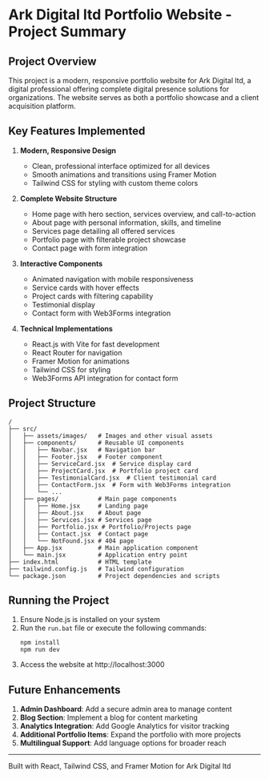 # Ark Digital ltd Portfolio Website - Project Summary

## Project Overview

This project is a modern, responsive portfolio website for Ark Digital ltd, a digital professional offering complete digital presence solutions for organizations. The website serves as both a portfolio showcase and a client acquisition platform.

## Key Features Implemented

1. **Modern, Responsive Design**
   - Clean, professional interface optimized for all devices
   - Smooth animations and transitions using Framer Motion
   - Tailwind CSS for styling with custom theme colors

2. **Complete Website Structure**
   - Home page with hero section, services overview, and call-to-action
   - About page with personal information, skills, and timeline
   - Services page detailing all offered services
   - Portfolio page with filterable project showcase
   - Contact page with form integration

3. **Interactive Components**
   - Animated navigation with mobile responsiveness
   - Service cards with hover effects
   - Project cards with filtering capability
   - Testimonial display
   - Contact form with Web3Forms integration

4. **Technical Implementations**
   - React.js with Vite for fast development
   - React Router for navigation
   - Framer Motion for animations
   - Tailwind CSS for styling
   - Web3Forms API integration for contact form

## Project Structure

```
/
├── src/
│   ├── assets/images/   # Images and other visual assets
│   ├── components/      # Reusable UI components
│   │   ├── Navbar.jsx   # Navigation bar
│   │   ├── Footer.jsx   # Footer component
│   │   ├── ServiceCard.jsx  # Service display card
│   │   ├── ProjectCard.jsx  # Portfolio project card
│   │   ├── TestimonialCard.jsx  # Client testimonial card
│   │   ├── ContactForm.jsx  # Form with Web3Forms integration
│   │   └── ...
│   ├── pages/           # Main page components
│   │   ├── Home.jsx     # Landing page
│   │   ├── About.jsx    # About page
│   │   ├── Services.jsx # Services page
│   │   ├── Portfolio.jsx # Portfolio/Projects page
│   │   ├── Contact.jsx  # Contact page
│   │   └── NotFound.jsx # 404 page
│   ├── App.jsx          # Main application component
│   └── main.jsx         # Application entry point
├── index.html           # HTML template
├── tailwind.config.js   # Tailwind configuration
└── package.json         # Project dependencies and scripts
```

## Running the Project

1. Ensure Node.js is installed on your system
2. Run the `run.bat` file or execute the following commands:
   ```
   npm install
   npm run dev
   ```
3. Access the website at http://localhost:3000

## Future Enhancements

1. **Admin Dashboard**: Add a secure admin area to manage content
2. **Blog Section**: Implement a blog for content marketing
3. **Analytics Integration**: Add Google Analytics for visitor tracking
4. **Additional Portfolio Items**: Expand the portfolio with more projects
5. **Multilingual Support**: Add language options for broader reach

---

Built with React, Tailwind CSS, and Framer Motion for Ark Digital ltd 